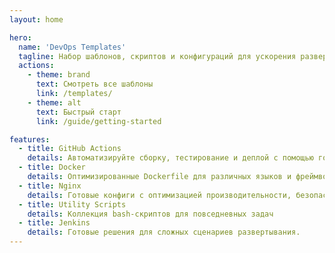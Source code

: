```yaml
---
layout: home

hero:
  name: 'DevOps Templates'
  tagline: Набор шаблонов, скриптов и конфигураций для ускорения развертывания, обеспечения безопасности и стандартизации DevOps-процессов.
  actions:
    - theme: brand
      text: Смотреть все шаблоны
      link: /templates/
    - theme: alt
      text: Быстрый старт
      link: /guide/getting-started

features:
  - title: GitHub Actions
    details: Автоматизируйте сборку, тестирование и деплой с помощью готовых GitHub Actions скриптов
  - title: Docker
    details: Оптимизированные Dockerfile для различных языков и фреймворков
  - title: Nginx
    details: Готовые конфиги с оптимизацией производительности, безопасными заголовками
  - title: Utility Scripts
    details: Коллекция bash-скриптов для повседневных задач
  - title: Jenkins
    details: Готовые решения для сложных сценариев развертывания.
---
```

